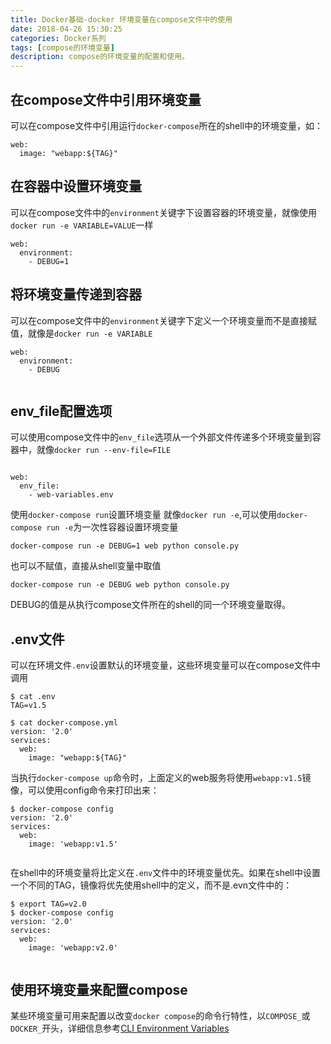 ```yaml
---
title: Docker基础-docker 环境变量在compose文件中的使用
date: 2018-04-26 15:30:25
categories: Docker系列
tags: [compose的环境变量]
description: compose的环境变量的配置和使用。
---
```


## 在compose文件中引用环境变量
可以在compose文件中引用运行`docker-compose`所在的shell中的环境变量，如：
```
web:
  image: "webapp:${TAG}"

```

## 在容器中设置环境变量
可以在compose文件中的`environment`关键字下设置容器的环境变量，就像使用`docker run -e VARIABLE=VALUE`一样
```
web:
  environment:
    - DEBUG=1

```
## 将环境变量传递到容器
可以在compose文件中的`environment`关键字下定义一个环境变量而不是直接赋值，就像是`docker run -e VARIABLE`
```
web:
  environment:
    - DEBUG
    
```

## env_file配置选项
可以使用compose文件中的`env_file`选项从一个外部文件传递多个环境变量到容器中，就像`docker run --env-file=FILE`

```

web:
  env_file:
    - web-variables.env

```

使用`docker-compose run`设置环境变量
就像`docker run -e`,可以使用`docker-compose run -e`为一次性容器设置环境变量

```
docker-compose run -e DEBUG=1 web python console.py

```
也可以不赋值，直接从shell变量中取值
```
docker-compose run -e DEBUG web python console.py

```
DEBUG的值是从执行compose文件所在的shell的同一个环境变量取得。

## .env文件
可以在环境文件`.env`设置默认的环境变量，这些环境变量可以在compose文件中调用
```
$ cat .env
TAG=v1.5

$ cat docker-compose.yml
version: '2.0'
services:
  web:
    image: "webapp:${TAG}"

```

当执行`docker-compose up`命令时，上面定义的web服务将使用`webapp:v1.5`镜像，可以使用config命令来打印出来：

```
$ docker-compose config
version: '2.0'
services:
  web:
    image: 'webapp:v1.5'
    
```

在shell中的环境变量将比定义在`.env`文件中的环境变量优先。如果在shell中设置一个不同的TAG，镜像将优先使用shell中的定义，而不是.evn文件中的：

```
$ export TAG=v2.0
$ docker-compose config
version: '2.0'
services:
  web:
    image: 'webapp:v2.0'
    
```

## 使用环境变量来配置compose
某些环境变量可用来配置以改变`docker compose`的命令行特性，以`COMPOSE_`或`DOCKER_`开头，详细信息参考[CLI Environment Variables](https://docs.docker.com/compose/reference/envvars/)

